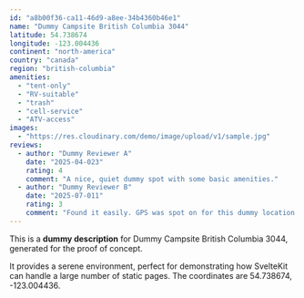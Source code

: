 ```yaml
---
id: "a8b00f36-ca11-46d9-a8ee-34b4360b46e1"
name: "Dummy Campsite British Columbia 3044"
latitude: 54.738674
longitude: -123.004436
continent: "north-america"
country: "canada"
region: "british-columbia"
amenities:
  - "tent-only"
  - "RV-suitable"
  - "trash"
  - "cell-service"
  - "ATV-access"
images:
  - "https://res.cloudinary.com/demo/image/upload/v1/sample.jpg"
reviews:
  - author: "Dummy Reviewer A"
    date: "2025-04-023"
    rating: 4
    comment: "A nice, quiet dummy spot with some basic amenities."
  - author: "Dummy Reviewer B"
    date: "2025-07-011"
    rating: 3
    comment: "Found it easily. GPS was spot on for this dummy location."
---
```


This is a **dummy description** for Dummy Campsite British Columbia 3044, generated for the proof of concept.

It provides a serene environment, perfect for demonstrating how SvelteKit can handle a large number of static pages. The coordinates are 54.738674, -123.004436.
